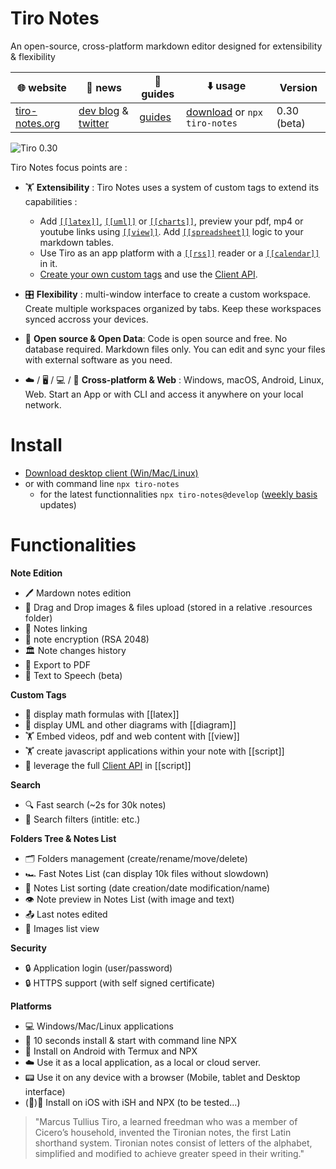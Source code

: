 # Tiro Notes

An open-source, cross-platform markdown editor designed for extensibility & flexibility

🌐 website| 📢 news| 📘 guides|  ⬇️ usage |  Version |
-|-|-|-|-
[tiro-notes.org](https://tiro-notes.org)|[dev blog](https://tiro-notes.org/blog) & [twitter](https://twitter.com/NotesTiro)|[guides](https://tiro-notes.org/#/guide-custom-tags)|[download](https://tiro-notes.org/#/downloads) or ```npx tiro-notes```| 0.30 (beta)


![Tiro 0.30](https://github.com/dotgreg/tiro-notes/assets/2981891/9e684988-5575-428f-8499-d11ad6637c71)



Tiro Notes focus points are : 

- 🏋 **Extensibility** : Tiro Notes uses a system of custom tags to extend its capabilities :
  - Add [```[[latex]]```](https://tiro-notes.org/#/custom-tags?id=latex), [```[[uml]]```](https://tiro-notes.org/#/custom-tags?id=mermaid) or [```[[charts]]```](https://tiro-notes.org/#/custom-tags?id=mermaid), preview your pdf, mp4 or youtube links using [```[[view]]```](https://tiro-notes.org/#/custom-tags?id=view). Add [```[[spreadsheet]]```](https://tiro-notes.org/#/custom-tags?id=spreadsheet) logic to your markdown tables.
  - Use Tiro as an app platform with a [```[[rss]]```](https://tiro-notes.org/#/custom-tags?id=rss) reader or a [```[[calendar]]```](https://tiro-notes.org/#/custom-tags?id=calendar) in it.
  - [Create your own custom tags](https://tiro-notes.org/#/guide-custom-tags) and use the [Client API](https://tiro-notes.org/#/guide-custom-tags?id=using-tiro-client-api).

- 🎛️ **Flexibility** : multi-window interface to create a custom workspace. Create multiple workspaces organized by tabs. Keep these workspaces synced accross your devices.

- 👑 **Open source & Open Data**: Code is open source and free. No database required. Markdown files only. You can edit and sync your files with external software as you need.

- ☁️ / 🖥️ /  💻 / 📱 **Cross-platform & Web** : Windows, macOS, Android, Linux, Web. Start an App or with CLI and access it anywhere on your local network. 

# Install
- [Download desktop client (Win/Mac/Linux)](https://tiro-notes.org/#/downloads)
- or with command line ```npx tiro-notes``` 
  - for the latest functionnalities ```npx tiro-notes@develop``` ([weekly basis](https://www.npmjs.com/package/tiro-notes?activeTab=versions) updates)

# Functionalities
  
**Note Edition**
- 🖊️ Mardown notes edition
- 🌄 Drag and Drop images & files upload (stored in a relative .resources folder)
- 🔗 Notes linking
- 🔑 note encryption (RSA 2048)
- 🏛 Note changes history
- 📄 Export to PDF
- 💬 Text to Speech (beta)

**Custom Tags**
- 💱 display math formulas with [[latex]] 
- 🧬 display UML and other diagrams with [[diagram]] 
- 🏋 Embed videos, pdf and web content with [[view]] 
- 🏋 create javascript applications within your note with [[script]] 
- 🧬 leverage the full [Client API](guide-custom-tags?id=using-tiro-client-api) in [[script]]

**Search**
- 🔍 Fast search (~2s for 30k notes)
- 🔬 Search filters (intitle: etc.)

**Folders Tree & Notes List**
- 🗂️ Folders management (create/rename/move/delete)
- 🏎️ Fast Notes List (can display 10k files without slowdown)
- 🧮 Notes List sorting (date creation/date modification/name)
- 👁️ Note preview in Notes List (with image and text)
- 📤 Last notes edited
- 🌄 Images list view

**Security**
- 🔒 Application login (user/password)
- 🔒 HTTPS support (with self signed certificate)

**Platforms**
- 💻 Windows/Mac/Linux applications
- 🥷 10 seconds install & start with command line NPX 
- 📱 Install on Android with Termux and NPX
- ☁️ Use it as a local application, as a local or cloud server.
- 📟 Use it on any device with a browser (Mobile, tablet and Desktop interface)
- (🔧)📱 Install on iOS with iSH and NPX (to be tested...)

>"Marcus Tullius Tiro, a learned freedman who was a member of Cicero’s household, invented the Tironian notes, the first Latin shorthand system. Tironian notes consist of letters of the alphabet, simplified and modified to achieve greater speed in their writing."